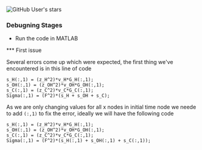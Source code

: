 ![GitHub User's stars](https://img.shields.io/github/stars/hoseinnikkhah?style=social)
### Debugning Stages
* Run the code in MATLAB

*** First issue

Several errors come up which were expected, the first thing we've encountered is in this line of code
```
s_H(:,1) = (z_H^2)*v_H*G_H(:,1);
s_OH(:,1) = (z_OH^2)*v_OH*G_OH(:,1);
s_C(:,1) = (z_C^2)*v_C*G_C(:,1);
Sigma(:,1) = (F^2)*(s_H + s_OH + s_C);
```
As we are only changing values for all x nodes in initial time node we neede to add `(:,1)` to fix the error, ideally we will have the following code

```
s_H(:,1) = (z_H^2)*v_H*G_H(:,1);
s_OH(:,1) = (z_OH^2)*v_OH*G_OH(:,1);
s_C(:,1) = (z_C^2)*v_C*G_C(:,1);
Sigma(:,1) = (F^2)*(s_H(:,1) + s_OH(:,1) + s_C(:,1));
```